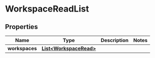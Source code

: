 

# WorkspaceReadList


## Properties

| Name | Type | Description | Notes |
|------------ | ------------- | ------------- | -------------|
|**workspaces** | [**List&lt;WorkspaceRead&gt;**](WorkspaceRead.md) |  |  |




